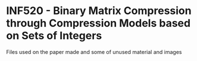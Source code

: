 # INF520 - Binary Matrix Compression through Compression Models based on Sets of Integers

Files used on the paper made and some of unused material and images
